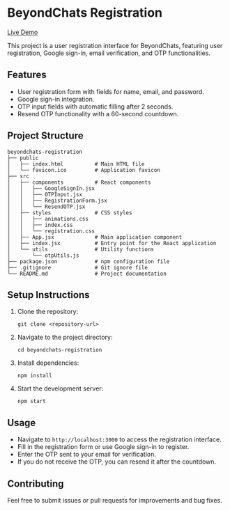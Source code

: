 # BeyondChats Registration
[Live Demo](https://byond-chats.vercel.app/)


This project is a user registration interface for BeyondChats, featuring user registration, Google sign-in, email verification, and OTP functionalities.

## Features

- User registration form with fields for name, email, and password.
- Google sign-in integration.
- OTP input fields with automatic filling after 2 seconds.
- Resend OTP functionality with a 60-second countdown.

## Project Structure

```
beyondchats-registration
├── public
│   ├── index.html          # Main HTML file
│   └── favicon.ico         # Application favicon
├── src
│   ├── components          # React components
│   │   ├── GoogleSignIn.jsx
│   │   ├── OTPInput.jsx
│   │   ├── RegistrationForm.jsx
│   │   └── ResendOTP.jsx
│   ├── styles              # CSS styles
│   │   ├── animations.css
│   │   ├── index.css
│   │   └── registration.css
│   ├── App.jsx             # Main application component
│   ├── index.jsx           # Entry point for the React application
│   └── utils               # Utility functions
│       └── otpUtils.js
├── package.json            # npm configuration file
├── .gitignore              # Git ignore file
└── README.md               # Project documentation
```

## Setup Instructions

1. Clone the repository:
   ```
   git clone <repository-url>
   ```

2. Navigate to the project directory:
   ```
   cd beyondchats-registration
   ```

3. Install dependencies:
   ```
   npm install
   ```

4. Start the development server:
   ```
   npm start
   ```

## Usage

- Navigate to `http://localhost:3000` to access the registration interface.
- Fill in the registration form or use Google sign-in to register.
- Enter the OTP sent to your email for verification.
- If you do not receive the OTP, you can resend it after the countdown.

## Contributing

Feel free to submit issues or pull requests for improvements and bug fixes.
